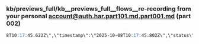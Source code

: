 ### kb/previews_full/kb__previews_full__flows__re-recording from your personal account@auth.har.part101.md.part001.md (part 002)

```md
8T10:17:45.622Z\",\"timestamp\":\"2025-10-08T10:17:45.802Z\",\"status\":\"exited\",\"errors\":0,\"attrs\":
```

```
